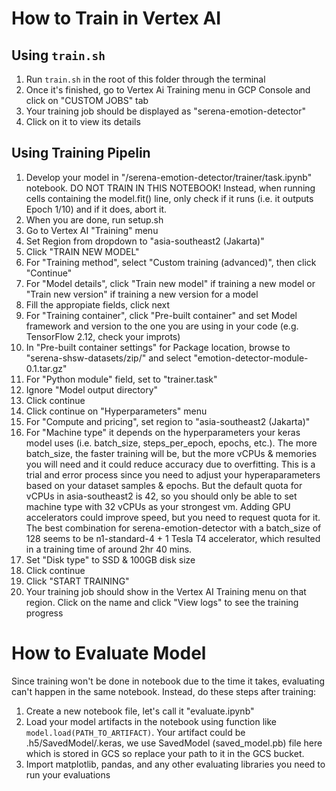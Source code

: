# How to Train in Vertex AI
## Using `train.sh`
1. Run `train.sh` in the root of this folder through the terminal
2. Once it's finished, go to Vertex Ai Training menu in GCP Console and click on "CUSTOM JOBS" tab
3. Your training job should be displayed as "serena-emotion-detector"
4. Click on it to view its details

## Using Training Pipelin
1. Develop your model in "/serena-emotion-detector/trainer/task.ipynb" notebook. DO NOT TRAIN IN THIS NOTEBOOK! Instead, when running cells containing the model.fit() line, only check if it runs (i.e. it outputs Epoch 1/10) and if it does, abort it.
2. When you are done, run setup.sh
3. Go to Vertex AI "Training" menu
4. Set Region from dropdown to "asia-southeast2 (Jakarta)"
5. Click "TRAIN NEW MODEL"
6. For "Training method", select "Custom training (advanced)", then click "Continue"
7. For "Model details", click "Train new model" if training a new model or "Train new version" if training a new version for a model
8. Fill the appropiate fields, click next
9. For "Training container", click "Pre-built container" and set Model framework and version to the one you are using in your code (e.g. TensorFlow 2.12, check your improts)
10. In "Pre-built container settings" for Package location, browse to "serena-shsw-datasets/zip/" and select "emotion-detector-module-0.1.tar.gz"
11. For "Python module" field, set to "trainer.task"
12. Ignore "Model output directory"
13. Click continue
14. Click continue on "Hyperparameters" menu
15. For "Compute and pricing", set region to "asia-southeast2 (Jakarta)"
16. For "Machine type" it depends on the hyperparameters your keras model uses (i.e. batch_size, steps_per_epoch, epochs, etc.). The more batch_size, the faster training will be, but the more vCPUs & memories you will need and it could reduce accuracy due to overfitting. This is a trial and error process since you need to adjust your hyperaparameters based on your dataset samples & epochs. But the default quota for vCPUs in asia-southeast2 is 42, so you should only be able to set machine type with 32 vCPUs as your strongest vm. Adding GPU accelerators could improve speed, but you need to request quota for it. The best combination for serena-emotion-detector with a batch_size of 128 seems to be n1-standard-4 + 1 Tesla T4 accelerator, which resulted in a training time of around 2hr 40 mins.
17. Set "Disk type" to SSD & 100GB disk size
18. Click continue
19. Click "START TRAINING"
20. Your training job should show in the Vertex AI Training menu on that region. Click on the name and click "View logs" to see the training progress

# How to Evaluate Model
Since training won't be done in notebook due to the time it takes, evaluating can't happen in the same notebook. Instead, do these steps after training:
1. Create a new notebook file, let's call it "evaluate.ipynb"
2. Load your model artifacts in the notebook using function like `model.load(PATH_TO_ARTIFACT)`. Your artifact could be .h5/SavedModel/.keras, we use SavedModel (saved_model.pb) file here which is stored in GCS so replace your path to it in the GCS bucket.
3. Import matplotlib, pandas, and any other evaluating libraries you need to run your evaluations